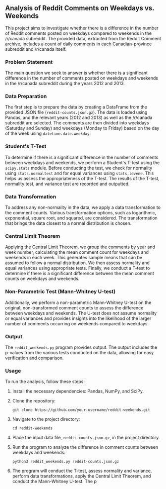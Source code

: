 ## Analysis of Reddit Comments on Weekdays vs. Weekends

This project aims to investigate whether there is a difference in the number of Reddit comments posted on weekdays compared to weekends in the /r/canada subreddit. The provided data, extracted from the Reddit Comment archive, includes a count of daily comments in each Canadian-province subreddit and /r/canada itself.

### Problem Statement

The main question we seek to answer is whether there is a significant difference in the number of comments posted on weekdays and weekends in the /r/canada subreddit during the years 2012 and 2013.

### Data Preparation

The first step is to prepare the data by creating a DataFrame from the provided JSON file (`reddit-counts.json.gz`). The data is loaded using Pandas, and the relevant years (2012 and 2013) as well as the /r/canada subreddit are selected. The comments are then divided into weekdays (Saturday and Sunday) and weekdays (Monday to Friday) based on the day of the week using `datetime.date.weekday`.

### Student's T-Test

To determine if there is a significant difference in the number of comments between weekdays and weekends, we perform a Student's T-test using the `scipy.stats` module. Before conducting the test, we check for normality using `stats.normaltest` and for equal variances using `stats.levene`. This helps us assess the appropriateness of the T-test. The results of the T-test, normality test, and variance test are recorded and outputted.

### Data Transformation

To address any non-normality in the data, we apply a data transformation to the comment counts. Various transformation options, such as logarithmic, exponential, square root, and squared, are considered. The transformation that brings the data closest to a normal distribution is chosen.

### Central Limit Theorem

Applying the Central Limit Theorem, we group the comments by year and week number, calculating the mean comment count for weekdays and weekends in each week. This generates sample means that can be assumed to follow a normal distribution. We then assess normality and equal variances using appropriate tests. Finally, we conduct a T-test to determine if there is a significant difference between the mean comment counts on weekdays and weekends.

### Non-Parametric Test (Mann-Whitney U-test)

Additionally, we perform a non-parametric Mann-Whitney U-test on the original, non-transformed comment counts to assess the difference between weekdays and weekends. The U-test does not assume normality or equal variances and provides insights into the likelihood of the larger number of comments occurring on weekends compared to weekdays.

### Output

The `reddit_weekends.py` program provides output. The output includes the p-values from the various tests conducted on the data, allowing for easy verification and comparison.

### Usage

To run the analysis, follow these steps:

1. Install the necessary dependencies: Pandas, NumPy, and SciPy.

2. Clone the repository:
   ```
   git clone https://github.com/your-username/reddit-weekends.git
   ```

3. Navigate to the project directory:
   ```
   cd reddit-weekends
   ```

4. Place the input data file, `reddit-counts.json.gz`, in the project directory.

5. Run the program to analyze the difference in comment counts between weekdays and weekends:
   ```
   python3 reddit_weekends.py reddit-counts.json.gz
   ```

6. The program will conduct the T-test, assess normality and variance, perform data transformations, apply the Central Limit Theorem, and conduct the Mann-Whitney U-test. The p
